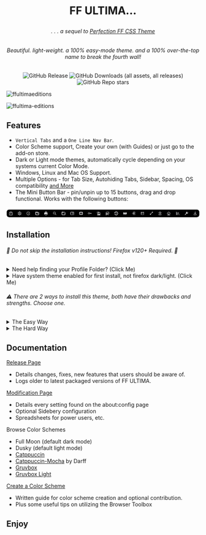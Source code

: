 # <p align="center"> FF ULTIMA... </p>

###### <p align="center">. . . a sequel to [Perfection FF CSS Theme](https://github.com/soulhotel/Perfection-Firefox-CSS-Theme) </p>

###### <p align="center">Beautiful. light-weight. a 100% easy-mode theme. and a 100% over-the-top name to break the fourth wall!</p>

<div align="center">

![GitHub Release](https://img.shields.io/github/v/release/soulhotel/FF-CSS-ULTIMA?style=for-the-badge) ![GitHub Downloads (all assets, all releases)](https://img.shields.io/github/downloads/soulhotel/ff-ultima/total?style=for-the-badge&color=blue) ![GitHub Repo stars](https://img.shields.io/github/stars/soulhotel/FF-CSS-ULTIMA?style=for-the-badge)

</div>

![ffultimaeditions](https://github.com/user-attachments/assets/77eeae82-d910-4169-ace1-c3bdc49a9b07)

![ffultima-editions](https://github.com/user-attachments/assets/061d124e-d846-4da1-8466-03e2341e0802)


## Features

- `Vertical Tabs` and a `One Line Nav Bar`.
- Color Scheme support, Create your own (with Guides) or just go to the add-on store.
- Dark or Light mode themes, automatically cycle depending on your systems current Color Mode.
- Windows, Linux and Mac OS Support.
- Multiple Options - for Tab Size, Autohiding Tabs, Sidebar, Spacing, OS compatibility [and More](doc/Modification.md)
- The Mini Button Bar - pin/unpin up to 15 buttons, drag and drop functional. Works with the following buttons:

![prevautohide](doc/preview/prevmini-bar.png)

## Installation

###### 🚨 Do not skip the installation instructions! Firefox v120+ Required. 🚨

<details>
<summary>Need help finding your Profile Folder? (Click Me)</summary>

<br>

> userChrome Themes work by communicating with a chrome folder located in your Firefox Profile folder, think of it as your User Interface. This folder typically holds `.css` files with the purpose of customizing elements of the Browser. There are two easy ways to access this folder:

1. Go to the `about:support` page
- In the URL Bar, type `about:support`.
- Look for the **Profile Folder** row. Open the folder.
- In that folder, create a new folder named `chrome` (If it doesnt already exist).

![aboutsupport](doc/preview/about_support.png)

2. Go to the `about:profiles` page
- In the URL Bar, type `about:profiles`.
- Your profile will say `This is the profile in use and...`.
- Look for the **Root Directory** row, and click **Open Directory**.
- In the opened Folder, create a new folder named `chrome` (if it doesnt already exist).
 
![alt text](doc/preview/profilelocation.png)
</details>

<details>
<summary>Have system theme enabled for first install, not firefox dark/light. (Click Me) </summary>
  
![install1](doc/preview/install1.jpg) ![install2](doc/preview/install2.jpg)
</details>

###### :warning: There are 2 ways to install this theme, both have their drawbacks and strengths. Choose one.

<details><summary>The Easy Way</summary>
 
>
1. Download the latest version on the [release page](https://github.com/soulhotel/FF-CSS-ULTIMA/releases/latest).
2. Copy everything in the ffultima(version).zip into your chrome folder.
3. For first time installation, you will need to apply the `user.js` to your profile to access theme settings.
4. In the chrome folder, youll see the `user.js`, move it <ins>out the chrome folder and into the Profile Folder<ins>.
5. Restart Firefox.
6. **Wait** for Firefox to open, then delete the `user.js` file.
7. Go to `about:config` and search for `ultima` to see all of your settings.

###### :warning: You only need to touch the user.js when installing the theme for the first time. It's function is to enable userChrome and add theme settings to the about:config page. Do not copy the user.js file into the Profile Folder <ins>if you are just updating the theme to a new version</ins>. Unless you want all of your saved settings to be reset :). 
</details>

<details><summary>The Hard Way</summary>

>
###### This method involves using Git and the Terminal - allowing easier updates. Harder for the less technical of people.
1. Open a terminal in your Profiles `chrome` folder.
2. Or in the terminal, navigate to your Profiles chrome folder `cd your\profile\folder\path\chrome`.
3. In the terminal: `git clone https://github.com/soulhotel/FF-ULTIMA.git` to clone/update to the latest version.
4. In your chrome folder you'll have a file named `user.js`.
5. Move the `user.js` file <ins>OUT of the chrome folder and INTO your Profile Folder.</ins>
6. Restart Firefox.
7. **Wait** for Firefox to open, then delete the `user.js` file.
8. Go to `about:config` and search for `ultima` to see all of your settings.

###### :warning: You only need to touch the user.js when installing the theme for the first time. It's function is to enable userChrome and add theme settings to the about:config page. Do not copy the user.js file into the Profile Folder <ins>if you are just updating the theme to a new version</ins>. Unless you want all of your saved settings to be reset :). 
</details>

## Documentation

[Release Page](https://github.com/soulhotel/FF-CSS-ULTIMA/releases/latest)
- Details changes, fixes, new features that users should be aware of.
- Logs older to latest packaged versions of FF ULTIMA.

[Modification Page](https://github.com/soulhotel/FF-ULTIMA/blob/main/doc/Modification.md)
- Details every setting found on the about:config page
- Optional Sidebery configuration
- Spreadsheets for power users, etc.

Browse Color Schemes
- Full Moon (default dark mode)
- Dusky (default light mode)
- [Catppuccin](https://github.com/soulhotel/FF-ULTIMA/tree/next-release/theme/color-schemes/catppuccin)
- [Catppuccin-Mocha](https://github.com/soulhotel/FF-ULTIMA/tree/next-release/theme/color-schemes/catppuccin-mocha) by Darff
- [Gruvbox](https://github.com/soulhotel/FF-ULTIMA/tree/next-release/theme/color-schemes/grubbox)
- [Gruvbox Light](https://github.com/soulhotel/FF-ULTIMA/tree/next-release/theme/color-schemes/grubbox-light)

[Create a Color Scheme](https://github.com/soulhotel/FF-ULTIMA/blob/next-release/doc/New-Color-scheme.md)
- Written guide for color scheme creation and optional contribution.
- Plus some useful tips on utilizing the Browser Toolbox

## Enjoy
